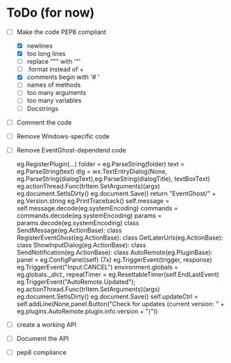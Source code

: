 
# ToDo (for now)

* [ ] Make the code PEP8 compliant
    * [x] newlines
    * [x] too long lines
    * [ ] replace "\"" with '"'
    * [ ] .format instead of +
    * [x] comments begin with '# '
    * [ ] names of methods
    * [ ] too many arguments
    * [ ] too many variables
    * [ ] Docstrings
* [ ] Comment the code
* [ ] Remove Windows-specific code
* [ ] Remove EventGhost-dependend code


    eg.RegisterPlugin(...)
    folder = eg.ParseString(folder)
    text = eg.ParseString(text)
    dlg = wx.TextEntryDialog(None, eg.ParseString(dialogText),eg.ParseString(dialogTitle), textBoxText)
    eg.actionThread.Func(trItem.SetArguments)(args)
    eg.document.SetIsDirty()
    eg.document.Save()
    return "EventGhost/" + eg.Version.string
    eg.PrintTraceback()
    self.message = self.message.decode(eg.systemEncoding)
    commands = commands.decode(eg.systemEncoding)
    params = params.decode(eg.systemEncoding)
    class SendMessage(eg.ActionBase):
    class RegisterEventGhost(eg.ActionBase):
    class GetLaterUrls(eg.ActionBase):
    class ShowInputDialog(eg.ActionBase):
    class SendNotification(eg.ActionBase):
    class AutoRemote(eg.PluginBase):
    panel = eg.ConfigPanel(self) (7x)
    eg.TriggerEvent(trigger, response)
    eg.TriggerEvent("Input.CANCEL")
    environment.globals = eg.globals.\__dict__
    repeatTimer = eg.ResettableTimer(self.EndLastEvent)
    eg.TriggerEvent("AutoRemote.Updated");
    eg.actionThread.Func(trItem.SetArguments)(args)
    eg.document.SetIsDirty()
    eg.document.Save()
    self.updateCtrl = self.addLine(None,panel.Button("Check for updates (current version: " + eg.plugins.AutoRemote.plugin.info.version + ")"))

* [ ] create a working API
* [ ] Document the API
* [ ] pep8 compliance
